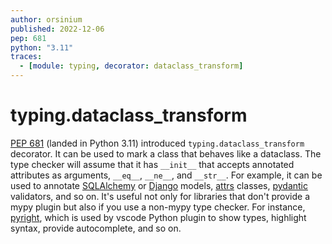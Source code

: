 ```yaml
---
author: orsinium
published: 2022-12-06
pep: 681
python: "3.11"
traces:
  - [module: typing, decorator: dataclass_transform]
---
```


# typing.dataclass_transform

[PEP 681](https://peps.python.org/pep-0681/) (landed in Python 3.11) introduced `typing.dataclass_transform` decorator. It can be used to mark a class that behaves like a dataclass. The type checker will assume that it has `__init__` that accepts annotated attributes as arguments, `__eq__`, `__ne__`, and `__str__`. For example, it can be used to annotate [SQLAlchemy](https://github.com/sqlalchemy/sqlalchemy) or [Django](https://github.com/django/django) models, [attrs](https://github.com/python-attrs/attrs) classes, [pydantic](https://github.com/pydantic/pydantic) validators, and so on. It's useful not only for libraries that don't provide a mypy plugin but also if you use a non-mypy type checker. For instance, [pyright](https://github.com/microsoft/pyright), which is used by vscode Python plugin to show types, highlight syntax, provide autocomplete, and so on.
